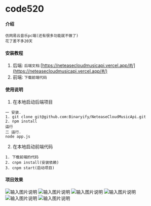 # code520

#### 介绍
```
仿网易云音乐pc端(还有很多功能就不做了)
花了差不多20天
```

#### 安装教程

1. 后端: `后端文档`:[https://neteasecloudmusicapi.vercel.app/#/](https://neteasecloudmusicapi.vercel.app/#/)
2. 前端: `下载前端代码`
#### 使用说明

1. 在本地启动后端项目
```
一 安装.
1. git clone git@github.com:Binaryify/NeteaseCloudMusicApi.git
2. npm install
运行
二 运行.
node app.js
```
2. 在本地启动前端代码
```
1. 下载前端的代码
2. cnpm install(安装依赖)
3. cnpm start(启动项目)
```
#### 项目效果
![输入图片说明](https://images.gitee.com/uploads/images/2021/0814/200517_3b058205_8837544.png "1.png")
![输入图片说明](https://images.gitee.com/uploads/images/2021/0814/200536_3938537b_8837544.png "2.png")
![输入图片说明](https://images.gitee.com/uploads/images/2021/0814/200550_ac45bea6_8837544.png "3.png")
![输入图片说明](https://images.gitee.com/uploads/images/2021/0814/200606_416885c3_8837544.png "4.png")
![输入图片说明](https://images.gitee.com/uploads/images/2021/0814/200619_e7998681_8837544.png "5.png")
![输入图片说明](https://images.gitee.com/uploads/images/2021/0814/200634_b4f673c9_8837544.png "6.png")
